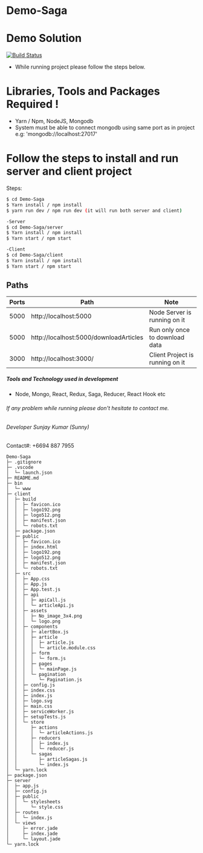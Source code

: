 
# Demo-Saga

# Demo Solution


[![Build Status](https://travis-ci.org/joemccann/dillinger.svg?branch=master)](https://travis-ci.org/joemccann/dillinger)

  - While running project please follow the steps below.
  

# Libraries, Tools and Packages Required !

  - Yarn / Npm, NodeJS, Mongodb  
  - System must be able to connect mongodb using same port as in project e.g: 'mongodb://localhost:27017'

# Follow the steps to install and run server and client project
Steps:
```sh
$ cd Demo-Saga 
$ Yarn install / npm install
$ yarn run dev / npm run dev (it will run both server and client)
```
```sh
-Server
$ cd Demo-Saga/server 
$ Yarn install / npm install
$ Yarn start / npm start 

-Client
$ cd Demo-Saga/client 
$ Yarn install / npm install
$ Yarn start / npm start 
```
## Paths
| Ports | Path | Note |
| ------ | ------ | ------ |
| 5000 | http://localhost:5000 | Node Server is running on it
| 5000 | http://localhost:5000/downloadArticles | Run only once to download data
| 3000 | http://localhost:3000/ | Client Project is running on it

##### Tools and Technology used in development

- Node, Mongo, React, Redux, Saga, Reducer, React Hook etc

###### If any problem while running please don't hesitate to contact me.

###### Developer Sunjay Kumar (Sunny) 
Contact#: +6694 887 7955
```
Demo-Saga
├─ .gitignore
├─ .vscode
│  └─ launch.json
├─ README.md
├─ bin
│  └─ www
├─ client
│  ├─ build
│  │  ├─ favicon.ico
│  │  ├─ logo192.png
│  │  ├─ logo512.png
│  │  ├─ manifest.json
│  │  └─ robots.txt
│  ├─ package.json
│  ├─ public
│  │  ├─ favicon.ico
│  │  ├─ index.html
│  │  ├─ logo192.png
│  │  ├─ logo512.png
│  │  ├─ manifest.json
│  │  └─ robots.txt
│  ├─ src
│  │  ├─ App.css
│  │  ├─ App.js
│  │  ├─ App.test.js
│  │  ├─ api
│  │  │  ├─ apiCall.js
│  │  │  └─ articleApi.js
│  │  ├─ assets
│  │  │  ├─ No_image_3x4.png
│  │  │  └─ logo.png
│  │  ├─ components
│  │  │  ├─ alertBox.js
│  │  │  ├─ article
│  │  │  │  ├─ article.js
│  │  │  │  └─ article.module.css
│  │  │  ├─ form
│  │  │  │  └─ form.js
│  │  │  ├─ pages
│  │  │  │  └─ mainPage.js
│  │  │  └─ pagination
│  │  │     └─ Pagination.js
│  │  ├─ config.js
│  │  ├─ index.css
│  │  ├─ index.js
│  │  ├─ logo.svg
│  │  ├─ main.css
│  │  ├─ serviceWorker.js
│  │  ├─ setupTests.js
│  │  └─ store
│  │     ├─ actions
│  │     │  └─ articleActions.js
│  │     ├─ reducers
│  │     │  ├─ index.js
│  │     │  └─ reducer.js
│  │     └─ sagas
│  │        ├─ articleSagas.js
│  │        └─ index.js
│  └─ yarn.lock
├─ package.json
├─ server
│  ├─ app.js
│  ├─ config.js
│  ├─ public
│  │  └─ stylesheets
│  │     └─ style.css
│  ├─ routes
│  │  └─ index.js
│  └─ views
│     ├─ error.jade
│     ├─ index.jade
│     └─ layout.jade
└─ yarn.lock

```
